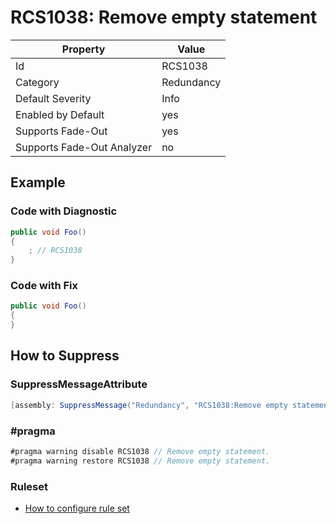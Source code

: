 # RCS1038: Remove empty statement

Property | Value
--- | ---
Id|RCS1038
Category|Redundancy
Default Severity|Info
Enabled by Default|yes
Supports Fade\-Out|yes
Supports Fade\-Out Analyzer|no

## Example

### Code with Diagnostic

```csharp
public void Foo()
{
    ; // RCS1038
}
```

### Code with Fix

```csharp
public void Foo()
{
}
```

## How to Suppress

### SuppressMessageAttribute

```csharp
[assembly: SuppressMessage("Redundancy", "RCS1038:Remove empty statement.", Justification = "<Pending>")]
```

### \#pragma

```csharp
#pragma warning disable RCS1038 // Remove empty statement.
#pragma warning restore RCS1038 // Remove empty statement.
```

### Ruleset

* [How to configure rule set](../HowToConfigureAnalyzers.md)
